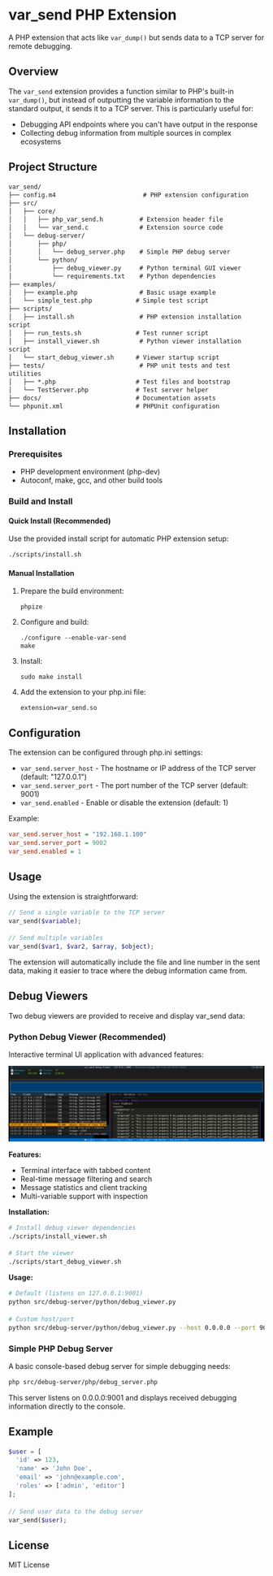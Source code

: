 # var_send PHP Extension

A PHP extension that acts like `var_dump()` but sends data to a TCP server for remote debugging.

## Overview

The `var_send` extension provides a function similar to PHP's built-in `var_dump()`, but instead of outputting the variable information to the standard output, it sends it to a TCP server. This is particularly useful for:

- Debugging API endpoints where you can't have output in the response
- Collecting debug information from multiple sources in complex ecosystems

## Project Structure

```
var_send/
├── config.m4                        # PHP extension configuration
├── src/
│   ├── core/
│   │   ├── php_var_send.h          # Extension header file
│   │   └── var_send.c              # Extension source code
│   └── debug-server/
│       ├── php/
│       │   └── debug_server.php    # Simple PHP debug server
│       └── python/
│           ├── debug_viewer.py     # Python terminal GUI viewer
│           └── requirements.txt    # Python dependencies
├── examples/
│   ├── example.php                 # Basic usage example
│   └── simple_test.php            # Simple test script
├── scripts/
│   ├── install.sh                  # PHP extension installation script
│   ├── run_tests.sh               # Test runner script
│   ├── install_viewer.sh           # Python viewer installation script
│   └── start_debug_viewer.sh      # Viewer startup script
├── tests/                          # PHP unit tests and test utilities
│   ├── *.php                      # Test files and bootstrap
│   └── TestServer.php             # Test server helper
├── docs/                          # Documentation assets
└── phpunit.xml                    # PHPUnit configuration
```

## Installation

### Prerequisites

- PHP development environment (php-dev)
- Autoconf, make, gcc, and other build tools

### Build and Install

#### Quick Install (Recommended)

Use the provided install script for automatic PHP extension setup:
```bash
./scripts/install.sh
```

#### Manual Installation

1. Prepare the build environment:
   ```
   phpize
   ```

2. Configure and build:
   ```
   ./configure --enable-var-send
   make
   ```

3. Install:
   ```
   sudo make install
   ```

4. Add the extension to your php.ini file:
   ```
   extension=var_send.so
   ```

## Configuration

The extension can be configured through php.ini settings:

- `var_send.server_host` - The hostname or IP address of the TCP server (default: "127.0.0.1")
- `var_send.server_port` - The port number of the TCP server (default: 9001)
- `var_send.enabled` - Enable or disable the extension (default: 1)

Example:
```ini
var_send.server_host = "192.168.1.100"
var_send.server_port = 9002
var_send.enabled = 1
```

## Usage

Using the extension is straightforward:

```php
// Send a single variable to the TCP server
var_send($variable);

// Send multiple variables
var_send($var1, $var2, $array, $object);
```

The extension will automatically include the file and line number in the sent data, making it easier to trace where the debug information came from.

## Debug Viewers

Two debug viewers are provided to receive and display var_send data:

### Python Debug Viewer (Recommended)

Interactive terminal UI application with advanced features:

![Python Debug Viewer](docs/panel_preview.png)

**Features:**
- Terminal interface with tabbed content
- Real-time message filtering and search
- Message statistics and client tracking
- Multi-variable support with inspection

**Installation:**
```bash
# Install debug viewer dependencies
./scripts/install_viewer.sh

# Start the viewer
./scripts/start_debug_viewer.sh
```

**Usage:**
```bash
# Default (listens on 127.0.0.1:9001)
python src/debug-server/python/debug_viewer.py

# Custom host/port
python src/debug-server/python/debug_viewer.py --host 0.0.0.0 --port 9002
```

### Simple PHP Debug Server

A basic console-based debug server for simple debugging needs:

```bash
php src/debug-server/php/debug_server.php
```

This server listens on 0.0.0.0:9001 and displays received debugging information directly to the console.

## Example

```php
$user = [
  'id' => 123,
  'name' => 'John Doe',
  'email' => 'john@example.com',
  'roles' => ['admin', 'editor']
];

// Send user data to the debug server
var_send($user);

```

## License

MIT License
